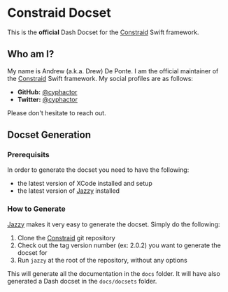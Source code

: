 # Constraid Docset

This is the **official** Dash Docset for the [Constraid][constraid] Swift framework.

## Who am I?

My name is Andrew (a.k.a. Drew) De Ponte. I am the official maintainer of the [Constraid][constraid] Swift framework. My social profiles are as follows:

- **GitHub:** [@cyphactor][github]
- **Twitter:** [@cyphactor][twitter]

Please don't hesitate to reach out.

## Docset Generation

### Prerequisits

In order to generate the docset you need to have the following:

- the latest version of XCode installed and setup
- the latest version of [Jazzy][jazzy] installed

### How to Generate

[Jazzy](https://github.com/realm/jazzy) makes it very easy to generate the docset. Simply do the following:

1. Clone the [Constraid]() git repository
2. Check out the tag version number (ex: 2.0.2) you want to generate the docset for
3. Run `jazzy` at the root of the repository, without any options

This will generate all the documentation in the `docs` folder. It will have also generated a Dash docset in the `docs/docsets` folder.

[constraid]: https://github.com/uptech/Constraid 
[jazzy]: https://github.com/realm/jazzy
[github]: https://github.com/cyphactor
[twitter]: https://twitter.com/cyphactor
